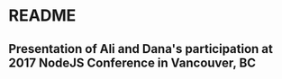 # README

## Presentation of Ali and Dana's participation at 2017 NodeJS Conference in Vancouver, BC